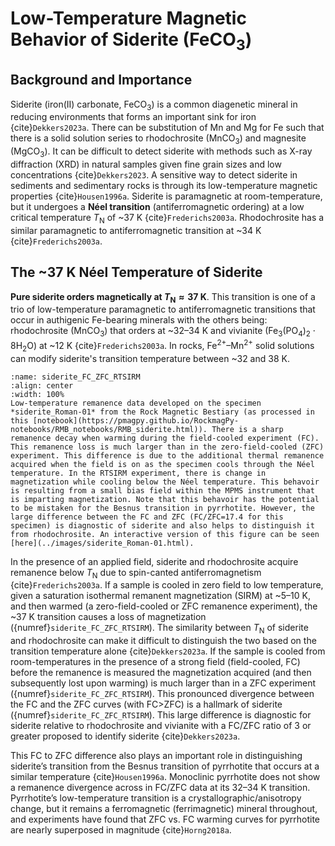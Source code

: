 # Low-Temperature Magnetic Behavior of Siderite (FeCO$_3$)

## Background and Importance  
Siderite (iron(II) carbonate, FeCO$_3$) is a common diagenetic mineral in reducing environments that forms an important sink for iron {cite}`Dekkers2023a`. There can be substitution of Mn and Mg for Fe such that there is a solid solution series to rhodochrosite (MnCO$_3$) and magnesite (MgCO$_3$). It can be difficult to detect siderite with methods such as X-ray diffraction (XRD) in natural samples given fine grain sizes and low concentrations {cite}`Dekkers2023`. A sensitive way to detect siderite in sediments and sedimentary rocks is through its low-temperature magnetic properties {cite}`Housen1996a`. Siderite is paramagnetic at room-temperature, but it undergoes a **Néel transition** (antiferromagnetic ordering) at a low critical temperature $T_\mathrm{N}$ of ~37 K {cite}`Frederichs2003a`. Rhodochrosite has a similar paramagnetic to antiferromagnetic transition at ~34 K {cite}`Frederichs2003a`.

## The ~37 K Néel Temperature of Siderite  
**Pure siderite orders magnetically at $T_\mathrm{N}\approx37$ K**. This transition is one of a trio of low-temperature paramagnetic to antiferromagnetic transitions that occur in authigenic Fe-bearing minerals with the others being: rhodochrosite (MnCO$_3$) that orders at ~32–34 K and vivianite (Fe$_3$(PO$_4$)$_2\cdot8$H$_2$O) at ~12 K {cite}`Frederichs2003a`. In rocks, Fe$^{2+}$–Mn$^{2+}$ solid solutions can modify siderite's transition temperature between ~32 and 38 K.

```{figure} ../images/siderite_Roman-01_MPMS.png
:name: siderite_FC_ZFC_RTSIRM
:align: center
:width: 100%
Low-temperature remanence data developed on the specimen *siderite_Roman-01* from the Rock Magnetic Bestiary (as processed in this [notebook](https://pmagpy.github.io/RockmagPy-notebooks/RMB_notebooks/RMB_siderite.html)). There is a sharp remanence decay when warming during the field-cooled experiment (FC). This remanence loss is much larger than in the zero-field-cooled (ZFC) experiment. This difference is due to the additional thermal remanence acquired when the field is on as the specimen cools through the Néel temperature. In the RTSIRM experiment, there is change in magnetization while cooling below the Néel temperature. This behavoir is resulting from a small bias field within the MPMS instrument that is imparting magnetization. Note that this behavoir has the potential to be mistaken for the Besnus transition in pyrrhotite. However, the large difference between the FC and ZFC (FC/ZFC=17.4 for this specimen) is diagnostic of siderite and also helps to distinguish it from rhodochrosite. An interactive version of this figure can be seen [here](../images/siderite_Roman-01.html).
```

In the presence of an applied field, siderite and rhodochrosite acquire remanence below $T_\mathrm{N}$ due to spin-canted antiferromagnetism {cite}`Frederichs2003a`. If a sample is cooled in zero field to low temperature, given a saturation isothermal remanent magnetization (SIRM) at ~5–10 K, and then warmed (a zero-field-cooled or ZFC remanence experiment), the ~37 K transition causes a loss of magnetization ({numref}`siderite_FC_ZFC_RTSIRM`). The similarity between $T_\mathrm{N}$ of siderite and rhodochrosite can make it difficult to distinguish the two based on the transition temperature alone {cite}`Dekkers2023a`. If the sample is cooled from room-temperatures in the presence of a strong field (field-cooled, FC) before the remanence is measured the magnetization acquired (and then subsequently lost upon warming) is much larger than in a ZFC experiment ({numref}`siderite_FC_ZFC_RTSIRM`). This pronounced divergence between the FC and the ZFC curves (with FC>ZFC) is a hallmark of siderite ({numref}`siderite_FC_ZFC_RTSIRM`). This large difference is diagnostic for siderite relative to rhodochrosite and vivianite with a FC/ZFC ratio of 3 or greater proposed to identify siderite {cite}`Dekkers2023a`.

This FC to ZFC difference also plays an important role in distinguishing siderite’s transition from the Besnus transition of pyrrhotite that occurs at a similar temperature {cite}`Housen1996a`. Monoclinic pyrrhotite does not show a remanence divergence across in FC/ZFC data at its 32–34 K transition. Pyrrhotite’s low-temperature transition is a crystallographic/anisotropy change, but it remains a ferromagnetic (ferrimagnetic) mineral throughout, and experiments have found that ZFC vs. FC warming curves for pyrrhotite are nearly superposed in magnitude {cite}`Horng2018a`.

```{bibliography}
```
